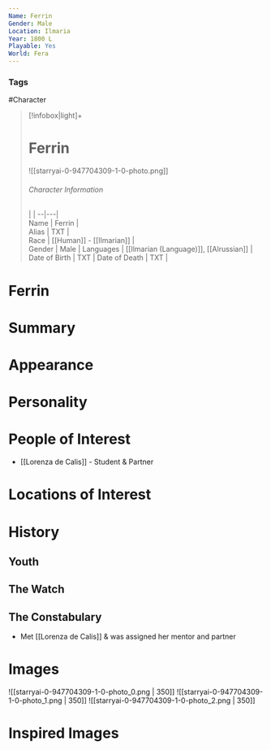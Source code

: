 ```yaml
---
Name: Ferrin  
Gender: Male
Location: Ilmaria
Year: 1800 L
Playable: Yes
World: Fera
---
```


### Tags
#Character 

> [!infobox|light]+  
> # Ferrin  
> ![[starryai-0-947704309-1-0-photo.png]]
> ###### Character Information
>  |   |
> --|---|  
> Name | Ferrin |  
> Alias | TXT |  
> Race | [[Human]] - [[Ilmarian]] |  
> Gender | Male |
> Languages | [[Ilmarian (Language)]], [[Alrussian]] |
> Date of Birth | TXT |
> Date of Death | TXT |

# Ferrin

# Summary

# Appearance

# Personality

# People of Interest
- [[Lorenza de Calis]] - Student & Partner

# Locations of Interest

# History
## Youth

## The Watch

## The Constabulary

- Met [[Lorenza de Calis]] & was assigned her mentor and partner

# Images
![[starryai-0-947704309-1-0-photo_0.png | 350]]
![[starryai-0-947704309-1-0-photo_1.png | 350]]
![[starryai-0-947704309-1-0-photo_2.png | 350]]

# Inspired Images
